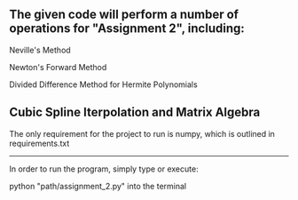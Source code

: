 The given code will perform a number of operations for "Assignment 2", including:
-------
Neville's Method

Newton's Forward Method

Divided Difference Method for Hermite Polynomials

Cubic Spline Iterpolation and Matrix Algebra
-------


The only requirement for the project to run is numpy, which is outlined in requirements.txt


-------

In order to run the program, simply type or execute:

python "path/assignment_2.py" into the terminal
